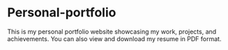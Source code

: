 # Personal-portfolio
This is my personal portfolio website showcasing my work, projects, and achievements. You can also view and download my resume in PDF format.
